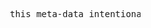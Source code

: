 <pre>










                                   this meta-data intentionally left page-like















































                                                                                                                     01
</pre>